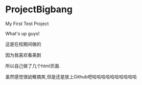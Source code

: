 # ProjectBigbang
My First Test Project

What's up guys!

这是在校期间做的

因为我喜欢看美剧

所以自己做了几个html页面.

虽然感觉很幼稚搞笑,但是还是放上Github吧哈哈哈哈哈哈哈哈哈哈
